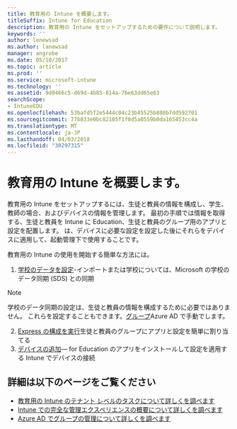 ```yaml
---
title: 教育用の Intune を概要します。
titleSuffix: Intune for Education
description: 教育用の Intune をセットアップするための要件について説明します。
keywords: ''
author: lenewsad
ms.author: lanewsad
manager: angrobe
ms.date: 05/10/2017
ms.topic: article
ms.prod: ''
ms.service: microsoft-intune
ms.technology: ''
ms.assetid: 9d0466c5-d69d-4b85-814a-76e63dd65e63
searchScope:
- IntuneEDU
ms.openlocfilehash: 53bafd5f2e5444c04c23b45525b888b7dd592701
ms.sourcegitcommit: 77b833e0bc82105f1f0d5a0559b0da165453cc4a
ms.translationtype: MT
ms.contentlocale: ja-JP
ms.lasthandoff: 04/03/2018
ms.locfileid: "30297315"
---
```

# <a name="get-started-with-intune-for-education"></a>教育用の Intune を概要します。

教育用の Intune をセットアップするには、生徒と教員の情報を構成し、学生、教師の場合、およびデバイスの情報を管理します。 最初の手順では情報を取得する、生徒と教員を Intune に Education、生徒と教員のグループ用のアプリと設定を配置します。 は、デバイスに必要な設定を設定した後にそれらをデバイスに適用して、起動管理下で使用することです。

教育用の Intune の使用を開始する簡単な方法には。

1. [学校のデータを設定](what-is-school-data-sync.md)-インポートまたは学校については、Microsoft の学校のデータ同期 (SDS) との同期

> [!NOTE]
> 学校のデータ同期の設定は、生徒と教員の情報を構成するために必要ではありません。 これらを設定することもできます。[グループ](what-are-groups.md)Azure AD で手動でします。

2. [Express の構成を実行](what-is-express-configuration.md)生徒と教員のグループにアプリと設定を簡単に割り当てる
3. [デバイスの追加](how-do-i-add-devices.md)— for Education のアプリをインストールして設定を適用する Intune でデバイスの接続

## <a name="find-out-more"></a>詳細は以下のページをご覧ください
- [教育用の Intune のテナント レベルのタスクについて詳しくを調べます](what-are-tenants.md)
- [Intune での完全な管理エクスペリエンスの概要について詳しくを調べます](https://docs.microsoft.com/intune/get-started/start-with-a-paid-subscription-to-microsoft-intune)
- [Azure AD でグループの管理について詳しくを調べます](https://docs.microsoft.com/azure/active-directory/active-directory-groups-create-azure-portal)
